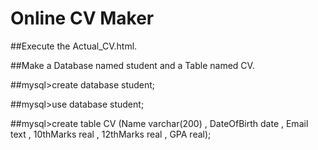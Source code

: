 # Online CV Maker

##Execute the Actual_CV.html.

##Make a Database named student and a Table named CV.

##mysql>create database student;

##mysql>use database student;

##mysql>create table CV (Name varchar(200) , DateOfBirth date , Email text , 10thMarks real , 12thMarks real , GPA real);



